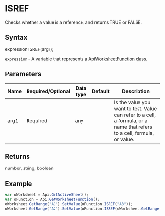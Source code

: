 # ISREF

Checks whether a value is a reference, and returns TRUE or FALSE.

## Syntax

expression.ISREF(arg1);

`expression` - A variable that represents a [ApiWorksheetFunction](../ApiWorksheetFunction.md) class.

## Parameters

| **Name** | **Required/Optional** | **Data type** | **Default** | **Description** |
| ------------- | ------------- | ------------- | ------------- | ------------- |
| arg1 | Required | any |  | Is the value you want to test. Value can refer to a cell, a formula, or a name that refers to a cell, formula, or value. |

## Returns

number, string, boolean

## Example



```javascript
var oWorksheet = Api.GetActiveSheet();
var oFunction = Api.GetWorksheetFunction();
oWorksheet.GetRange("A1").SetValue(oFunction.ISREF("A3"));
oWorksheet.GetRange("A2").SetValue(oFunction.ISREF(oWorksheet.GetRange("A3")));
```
